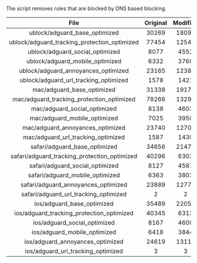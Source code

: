 The script removes rules that are blocked by DNS based blocking.


| File | Original | Modified |
|:----:|:-----:|:-----:|
| ublock/adguard_base_optimized | 30269 | 18092 |
| ublock/adguard_tracking_protection_optimized | 77454 | 12547 |
| ublock/adguard_social_optimized | 8077 | 4552 |
| ublock/adguard_mobile_optimized | 6332 | 3768 |
| ublock/adguard_annoyances_optimized | 23165 | 12383 |
| ublock/adguard_url_tracking_optimized | 1578 | 1421 |
| mac/adguard_base_optimized | 31338 | 19171 |
| mac/adguard_tracking_protection_optimized | 78266 | 13290 |
| mac/adguard_social_optimized | 8138 | 4603 |
| mac/adguard_mobile_optimized | 7025 | 3950 |
| mac/adguard_annoyances_optimized | 23740 | 12703 |
| mac/adguard_url_tracking_optimized | 1587 | 1430 |
| safari/adguard_base_optimized | 34656 | 21478 |
| safari/adguard_tracking_protection_optimized | 40296 | 6303 |
| safari/adguard_social_optimized | 8127 | 4587 |
| safari/adguard_mobile_optimized | 6363 | 3803 |
| safari/adguard_annoyances_optimized | 23889 | 12772 |
| safari/adguard_url_tracking_optimized | 2 | 2 |
| ios/adguard_base_optimized | 35489 | 22051 |
| ios/adguard_tracking_protection_optimized | 40345 | 6313 |
| ios/adguard_social_optimized | 8167 | 4608 |
| ios/adguard_mobile_optimized | 6418 | 3844 |
| ios/adguard_annoyances_optimized | 24619 | 13115 |
| ios/adguard_url_tracking_optimized | 3 | 3 |